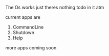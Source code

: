 The Os works just theres nothing todo in it atm

current apps are 
1) CommandLine
2) Shutdown
3) Help

more apps coming soon
